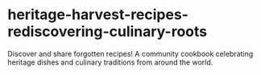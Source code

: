 # heritage-harvest-recipes-rediscovering-culinary-roots
Discover and share forgotten recipes! A community cookbook celebrating heritage dishes and culinary traditions from around the world.

